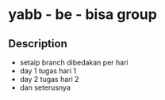 # yabb - be - bisa group

## Description

* setaip branch dibedakan per hari
* day 1 tugas hari 1
* day 2 tugas hari 2 
* dan seterusnya
